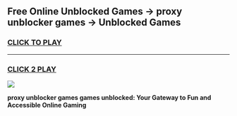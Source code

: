 
## Free Online Unblocked Games → proxy unblocker games → Unblocked Games
<h3>
<a href="https://premium.freeplayer.one?title=proxy_unblocker_games&ref=21F">CLICK TO PLAY</a></h3>
<hr>

<h3>
<a href="https://premium.freeplayer.one?title=proxy_unblocker_games&ref=21F">CLICK 2 PLAY</a>
  
</h3>

<a href="https://premium.freeplayer.one?title=proxy_unblocker_games&ref=21F/"><img src="https://clearcache.store/games.png"></a>


**proxy unblocker games games unblocked: Your Gateway to Fun and Accessible Online Gaming**
